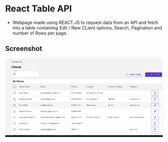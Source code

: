 # React Table API
* Webpage made using REACT.JS to request data from an API and fetch into a table containing Edit / New CLient options, Search, Pagination and number of Rows per page.


## Screenshot
![screenshot](screenshot.png)
